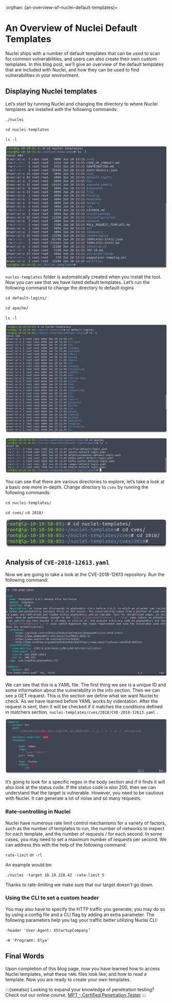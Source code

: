 :orphan:
(an-overview-of-nuclei-default-templates)=

# An Overview of Nuclei Default Templates

Nuclei ships with a number of default templates that can be used to scan for common vulnerabilities, and users can also create their own custom templates. In this blog post, we'll give an overview of the default templates that are included with Nuclei, and how they can be used to find vulnerabilities in your environment.

## Displaying Nuclei templates

Let’s start by running Nuclei and changing the directory to where Nuclei templates are installed with the following commands:

`./nuclei`

`cd nuclei-templates`

`ls -l`

![alt img](images/nuclei-2.png)

`nuclei-templates` folder is automatically created when you install the tool.
Now you can see that we have listed default templates. Let’s run the following command to change the directory to default-logins

`cd default-logins/`

`cd apache/`

`ls -l`

![alt img](images/nuclei-13.png)

![alt img](images/nuclei-14.png)

You can see that there are various directories to explore, let’s take a look at a basic one more in-depth. Change directory to `cves` by running the following commands:

`cd nuclei-templates/`

`cd cves/`
`cd 2018/ `

![alt img](images/nuclei-10.png)

## Analysis of `CVE-2018-12613.yaml`

Now we are going to take a look at the CVE-2018-12613 repository. Run the following command:

![alt img](images/nuclei-11.png)

We can see that this is a YAML file. The first thing we see is a unique ID and some information about the vulnerability in the info section. Then we can see a GET request. This is the section we define what we want Nuclei to check. As we have learned before YAML works by indentation. After the request is sent, then it will be checked if it matches the conditions defined in matchers section.
`nuclei-templates/cves/2018/CVE-2018-12613.yaml` .

![alt img](images/nuclei-12.png)

It’s going to look for a specific regex in the body section and if it finds it will also look at the status code. If the status code is also 200, then we can understand that the target is vulnerable. However, you need to be cautious with Nuclei. It can generate a lot of noise and so many requests.

### Rate-controlling in Nuclei

Nuclei have numerous rate limit control mechanisms for a variety of factors, such as the number of templates to run, the number of networks to inspect for each template, and the number of requests / for each second. In some cases, you may need to set a maximum number of requests per second. We can address this with the help of the following command:

`rate-limit` or `-rl`

An example would be:

`./nuclei -target 10.10.228.42 -rate-limit 5`

Thanks to rate-limiting we make sure that our target doesn't go down.

### Using the CLI to set a custom header

You may also have to specify the HTTP traffic you generate; you may do so by using a config file and a CLI flag by adding an extra parameter. The following parameters help you tag your traffic better utilizing Nuclei CLI:

`-header 'User-Agent: XStartupCompany’`

`-H ‘ProgramX: Elya’`

## Final Words

Upon completion of this blog page, now you have learned how to access Nuclei templates, what these `YAML` files look like, and how to read a template. Now you are ready to create your own templates.

:::{seealso}
Looking to expand your knowledge of penetration testing? Check out our online course, [MPT - Certified Penetration Tester](https://www.mosse-institute.com/certifications/mpt-certified-penetration-tester.html)
:::
